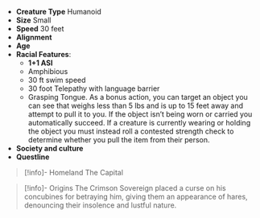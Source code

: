 - **Creature Type** Humanoid
- **Size** Small
- **Speed** 30 feet
- **Alignment** 
- **Age** 
- **Racial Features**:
	- **1+1 ASI**
	- Amphibious
	- 30 ft swim speed
	- 30 foot Telepathy with language barrier
	- Grasping Tongue. As a bonus action, you can target an object you can see that weighs less than 5 lbs and is up to 15 feet away and attempt to pull it to you. If the object isn’t being worn or carried you automatically succeed. If a creature is currently wearing or holding the object you must instead roll a contested strength check to determine whether you pull the item from their person.
- **Society and culture**
- **Questline** 
> [!info]- Homeland
> The Capital

> [!info]- Origins
> The Crimson Sovereign placed a curse on his concubines for betraying him, giving them an appearance of hares, denouncing their insolence and lustful nature.
